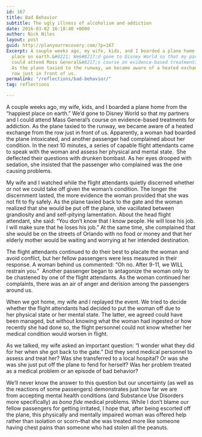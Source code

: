 ```yaml
---
id: 167
title: Bad Behavior
subtitle: The ugly illness of alcoholism and addiction
date: 2016-03-02 16:18:40 +0000
author: Nick Niles
layout: post
guid: http://planyourrecovery.com/?p=167
Excerpt: A couple weeks ago, my wife, kids, and I boarded a plane home from the &#8220;happiest
  place on earth.&#8221; We&#8217;d gone to Disney World so that my partners and I
  could attend Mass General&#8217;s course on evidence-based treatments for addiction.
  As the plane taxied to the runway, we became aware of a heated exchange from the
  row just in front of us.
permalink: "/reflections/bad-behavior/"
tag: reflections

---
```

A couple weeks ago, my wife, kids, and I boarded a plane home from the “happiest place on earth.” We’d gone to Disney World so that my partners and I could attend Mass General’s course on evidence-based treatments for addiction. As the plane taxied to the runway, we became aware of a heated exchange from the row just in front of us. Apparently, a woman had boarded the plane intoxicated, and another passenger had complained about her condition. <!--more--> In the next 10 minutes, a series of capable flight attendants came to speak with the woman and assess her physical and mental state.  She deflected their questions with drunken bombast. As her eyes drooped with sedation, she insisted that the passenger who complained was the one causing problems.

My wife and I watched while the flight attendants quietly discerned whether or not we could take off given the woman’s condition. The longer the discernment lasted, the more evidence the woman provided that she was not fit to fly safely. As the plane taxied back to the gate and the woman realized that she would be put off the plane, she vacillated between grandiosity and and self-pitying lamentation. About the head flight attendant, she said: “You don’t know that I know people. He will lose his job. I will make sure that he loses his job.” At the same time, she complained that she would be on the streets of Orlando with no food or money and that her elderly mother would be waiting and worrying at her intended destination.

The flight attendants continued to do their best to placate the woman and avoid conflict, but her fellow passengers were less measured in their response. A woman behind us commented: “Oh no. After 9-11, we WILL restrain you.”  Another passenger began to antagonize the woman only to be chastened by one of the flight attendants. As the woman continued her complaints, there was an air of anger and derision among the passengers around us.

When we got home, my wife and I replayed the event. We tried to decide whether the flight attendants had decided to put the woman off due to her physical state or her mental state. The latter, we agreed could have been managed, but without knowing what the woman had ingested or how recently she had done so, the flight personnel could not know whether her medical condition would worsen in flight.

As we talked, my wife asked an important question: “I wonder what they did for her when she got back to the gate.” Did they send medical personnel to assess and treat her? Was she transferred to a local hospital? Or was she was she just put off the plane to fend for herself? Was her problem treated as a medical problem or an episode of bad behavior?

We’ll never know the answer to this question but our uncertainty (as well as the reactions of some passengers) demonstrates just how far we are from accepting mental health conditions (and Substance Use Disorders more specifically) as <em>bona fide</em> medical problems. While I don’t blame our fellow passengers for getting irritated, I hope that, after being escorted off the plane, this physically and mentally impaired woman was offered help rather than isolation or scorn–that she was treated more like someone having chest pains than someone who had stolen all the peanuts.